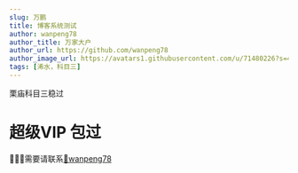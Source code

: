 ```yaml
---
slug: 万鹏
title: 博客系统测试
author: wanpeng78
author_title: 万家大户
author_url: https://github.com/wanpeng78
author_image_url: https://avatars1.githubusercontent.com/u/71480226?s=460&v=4
tags: [浠水，科目三]
---
```



栗庙科目三稳过
<!--truncate-->
# 超级VIP 包过
🚗🚗🚗需要请联系[🐎wanpeng78](https://github.com/wanpeng78)
